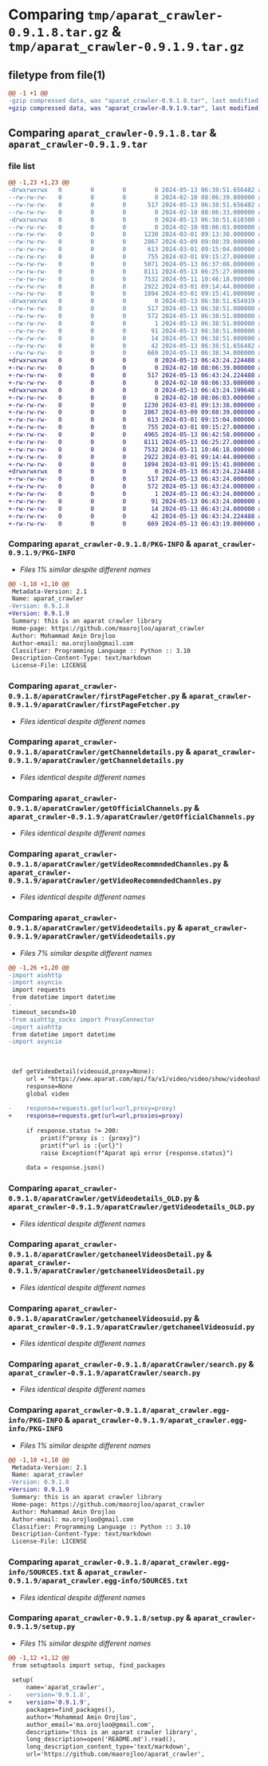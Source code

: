 # Comparing `tmp/aparat_crawler-0.9.1.8.tar.gz` & `tmp/aparat_crawler-0.9.1.9.tar.gz`

## filetype from file(1)

```diff
@@ -1 +1 @@
-gzip compressed data, was "aparat_crawler-0.9.1.8.tar", last modified: Mon May 13 06:38:51 2024, max compression
+gzip compressed data, was "aparat_crawler-0.9.1.9.tar", last modified: Mon May 13 06:43:24 2024, max compression
```

## Comparing `aparat_crawler-0.9.1.8.tar` & `aparat_crawler-0.9.1.9.tar`

### file list

```diff
@@ -1,23 +1,23 @@
-drwxrwxrwx   0        0        0        0 2024-05-13 06:38:51.656482 aparat_crawler-0.9.1.8/
--rw-rw-rw-   0        0        0        0 2024-02-10 08:06:39.000000 aparat_crawler-0.9.1.8/LICENSE
--rw-rw-rw-   0        0        0      517 2024-05-13 06:38:51.656482 aparat_crawler-0.9.1.8/PKG-INFO
--rw-rw-rw-   0        0        0        0 2024-02-10 08:06:33.000000 aparat_crawler-0.9.1.8/README.md
-drwxrwxrwx   0        0        0        0 2024-05-13 06:38:51.610300 aparat_crawler-0.9.1.8/aparatCrawler/
--rw-rw-rw-   0        0        0        0 2024-02-10 08:06:03.000000 aparat_crawler-0.9.1.8/aparatCrawler/__init__.py
--rw-rw-rw-   0        0        0     1230 2024-03-01 09:13:38.000000 aparat_crawler-0.9.1.8/aparatCrawler/firstPageFetcher.py
--rw-rw-rw-   0        0        0     2867 2024-03-09 09:08:39.000000 aparat_crawler-0.9.1.8/aparatCrawler/getChanneldetails.py
--rw-rw-rw-   0        0        0      613 2024-03-01 09:15:04.000000 aparat_crawler-0.9.1.8/aparatCrawler/getOfficialChannels.py
--rw-rw-rw-   0        0        0      755 2024-03-01 09:15:27.000000 aparat_crawler-0.9.1.8/aparatCrawler/getVideoRecommndedChannles.py
--rw-rw-rw-   0        0        0     5071 2024-05-13 06:37:08.000000 aparat_crawler-0.9.1.8/aparatCrawler/getVideodetails.py
--rw-rw-rw-   0        0        0     8111 2024-05-13 06:25:27.000000 aparat_crawler-0.9.1.8/aparatCrawler/getVideodetails_OLD.py
--rw-rw-rw-   0        0        0     7532 2024-05-11 10:46:18.000000 aparat_crawler-0.9.1.8/aparatCrawler/getchaneelVideosDetail.py
--rw-rw-rw-   0        0        0     2922 2024-03-01 09:14:44.000000 aparat_crawler-0.9.1.8/aparatCrawler/getchaneelVideosuid.py
--rw-rw-rw-   0        0        0     1894 2024-03-01 09:15:41.000000 aparat_crawler-0.9.1.8/aparatCrawler/search.py
-drwxrwxrwx   0        0        0        0 2024-05-13 06:38:51.654919 aparat_crawler-0.9.1.8/aparat_crawler.egg-info/
--rw-rw-rw-   0        0        0      517 2024-05-13 06:38:51.000000 aparat_crawler-0.9.1.8/aparat_crawler.egg-info/PKG-INFO
--rw-rw-rw-   0        0        0      572 2024-05-13 06:38:51.000000 aparat_crawler-0.9.1.8/aparat_crawler.egg-info/SOURCES.txt
--rw-rw-rw-   0        0        0        1 2024-05-13 06:38:51.000000 aparat_crawler-0.9.1.8/aparat_crawler.egg-info/dependency_links.txt
--rw-rw-rw-   0        0        0       91 2024-05-13 06:38:51.000000 aparat_crawler-0.9.1.8/aparat_crawler.egg-info/requires.txt
--rw-rw-rw-   0        0        0       14 2024-05-13 06:38:51.000000 aparat_crawler-0.9.1.8/aparat_crawler.egg-info/top_level.txt
--rw-rw-rw-   0        0        0       42 2024-05-13 06:38:51.656482 aparat_crawler-0.9.1.8/setup.cfg
--rw-rw-rw-   0        0        0      669 2024-05-13 06:38:34.000000 aparat_crawler-0.9.1.8/setup.py
+drwxrwxrwx   0        0        0        0 2024-05-13 06:43:24.224488 aparat_crawler-0.9.1.9/
+-rw-rw-rw-   0        0        0        0 2024-02-10 08:06:39.000000 aparat_crawler-0.9.1.9/LICENSE
+-rw-rw-rw-   0        0        0      517 2024-05-13 06:43:24.224488 aparat_crawler-0.9.1.9/PKG-INFO
+-rw-rw-rw-   0        0        0        0 2024-02-10 08:06:33.000000 aparat_crawler-0.9.1.9/README.md
+drwxrwxrwx   0        0        0        0 2024-05-13 06:43:24.199648 aparat_crawler-0.9.1.9/aparatCrawler/
+-rw-rw-rw-   0        0        0        0 2024-02-10 08:06:03.000000 aparat_crawler-0.9.1.9/aparatCrawler/__init__.py
+-rw-rw-rw-   0        0        0     1230 2024-03-01 09:13:38.000000 aparat_crawler-0.9.1.9/aparatCrawler/firstPageFetcher.py
+-rw-rw-rw-   0        0        0     2867 2024-03-09 09:08:39.000000 aparat_crawler-0.9.1.9/aparatCrawler/getChanneldetails.py
+-rw-rw-rw-   0        0        0      613 2024-03-01 09:15:04.000000 aparat_crawler-0.9.1.9/aparatCrawler/getOfficialChannels.py
+-rw-rw-rw-   0        0        0      755 2024-03-01 09:15:27.000000 aparat_crawler-0.9.1.9/aparatCrawler/getVideoRecommndedChannles.py
+-rw-rw-rw-   0        0        0     4965 2024-05-13 06:42:58.000000 aparat_crawler-0.9.1.9/aparatCrawler/getVideodetails.py
+-rw-rw-rw-   0        0        0     8111 2024-05-13 06:25:27.000000 aparat_crawler-0.9.1.9/aparatCrawler/getVideodetails_OLD.py
+-rw-rw-rw-   0        0        0     7532 2024-05-11 10:46:18.000000 aparat_crawler-0.9.1.9/aparatCrawler/getchaneelVideosDetail.py
+-rw-rw-rw-   0        0        0     2922 2024-03-01 09:14:44.000000 aparat_crawler-0.9.1.9/aparatCrawler/getchaneelVideosuid.py
+-rw-rw-rw-   0        0        0     1894 2024-03-01 09:15:41.000000 aparat_crawler-0.9.1.9/aparatCrawler/search.py
+drwxrwxrwx   0        0        0        0 2024-05-13 06:43:24.224488 aparat_crawler-0.9.1.9/aparat_crawler.egg-info/
+-rw-rw-rw-   0        0        0      517 2024-05-13 06:43:24.000000 aparat_crawler-0.9.1.9/aparat_crawler.egg-info/PKG-INFO
+-rw-rw-rw-   0        0        0      572 2024-05-13 06:43:24.000000 aparat_crawler-0.9.1.9/aparat_crawler.egg-info/SOURCES.txt
+-rw-rw-rw-   0        0        0        1 2024-05-13 06:43:24.000000 aparat_crawler-0.9.1.9/aparat_crawler.egg-info/dependency_links.txt
+-rw-rw-rw-   0        0        0       91 2024-05-13 06:43:24.000000 aparat_crawler-0.9.1.9/aparat_crawler.egg-info/requires.txt
+-rw-rw-rw-   0        0        0       14 2024-05-13 06:43:24.000000 aparat_crawler-0.9.1.9/aparat_crawler.egg-info/top_level.txt
+-rw-rw-rw-   0        0        0       42 2024-05-13 06:43:24.224488 aparat_crawler-0.9.1.9/setup.cfg
+-rw-rw-rw-   0        0        0      669 2024-05-13 06:43:19.000000 aparat_crawler-0.9.1.9/setup.py
```

### Comparing `aparat_crawler-0.9.1.8/PKG-INFO` & `aparat_crawler-0.9.1.9/PKG-INFO`

 * *Files 1% similar despite different names*

```diff
@@ -1,10 +1,10 @@
 Metadata-Version: 2.1
 Name: aparat_crawler
-Version: 0.9.1.8
+Version: 0.9.1.9
 Summary: this is an aparat crawler library
 Home-page: https://github.com/maorojloo/aparat_crawler
 Author: Mohammad Amin Orojloo
 Author-email: ma.orojloo@gmail.com
 Classifier: Programming Language :: Python :: 3.10
 Description-Content-Type: text/markdown
 License-File: LICENSE
```

### Comparing `aparat_crawler-0.9.1.8/aparatCrawler/firstPageFetcher.py` & `aparat_crawler-0.9.1.9/aparatCrawler/firstPageFetcher.py`

 * *Files identical despite different names*

### Comparing `aparat_crawler-0.9.1.8/aparatCrawler/getChanneldetails.py` & `aparat_crawler-0.9.1.9/aparatCrawler/getChanneldetails.py`

 * *Files identical despite different names*

### Comparing `aparat_crawler-0.9.1.8/aparatCrawler/getOfficialChannels.py` & `aparat_crawler-0.9.1.9/aparatCrawler/getOfficialChannels.py`

 * *Files identical despite different names*

### Comparing `aparat_crawler-0.9.1.8/aparatCrawler/getVideoRecommndedChannles.py` & `aparat_crawler-0.9.1.9/aparatCrawler/getVideoRecommndedChannles.py`

 * *Files identical despite different names*

### Comparing `aparat_crawler-0.9.1.8/aparatCrawler/getVideodetails.py` & `aparat_crawler-0.9.1.9/aparatCrawler/getVideodetails.py`

 * *Files 7% similar despite different names*

```diff
@@ -1,26 +1,20 @@
-import aiohttp
-import asyncio
 import requests
 from datetime import datetime
-
 timeout_seconds=10
-from aiohttp_socks import ProxyConnector
-import aiohttp
 from datetime import datetime
-import asyncio
 
 
 
 def getVideoDetail(videouid,proxy=None):
     url = "https://www.aparat.com/api/fa/v1/video/video/show/videohash/"+videouid
     response=None
     global video
 
-    response=requests.get(url=url,proxy=proxy)
+    response=requests.get(url=url,proxies=proxy)
 
     if response.status != 200:
         print(f"proxy is : {proxy}")
         print(f"url is :{url}")
         raise Exception(f"Aparat api error {response.status}")
 
     data = response.json()
```

### Comparing `aparat_crawler-0.9.1.8/aparatCrawler/getVideodetails_OLD.py` & `aparat_crawler-0.9.1.9/aparatCrawler/getVideodetails_OLD.py`

 * *Files identical despite different names*

### Comparing `aparat_crawler-0.9.1.8/aparatCrawler/getchaneelVideosDetail.py` & `aparat_crawler-0.9.1.9/aparatCrawler/getchaneelVideosDetail.py`

 * *Files identical despite different names*

### Comparing `aparat_crawler-0.9.1.8/aparatCrawler/getchaneelVideosuid.py` & `aparat_crawler-0.9.1.9/aparatCrawler/getchaneelVideosuid.py`

 * *Files identical despite different names*

### Comparing `aparat_crawler-0.9.1.8/aparatCrawler/search.py` & `aparat_crawler-0.9.1.9/aparatCrawler/search.py`

 * *Files identical despite different names*

### Comparing `aparat_crawler-0.9.1.8/aparat_crawler.egg-info/PKG-INFO` & `aparat_crawler-0.9.1.9/aparat_crawler.egg-info/PKG-INFO`

 * *Files 1% similar despite different names*

```diff
@@ -1,10 +1,10 @@
 Metadata-Version: 2.1
 Name: aparat_crawler
-Version: 0.9.1.8
+Version: 0.9.1.9
 Summary: this is an aparat crawler library
 Home-page: https://github.com/maorojloo/aparat_crawler
 Author: Mohammad Amin Orojloo
 Author-email: ma.orojloo@gmail.com
 Classifier: Programming Language :: Python :: 3.10
 Description-Content-Type: text/markdown
 License-File: LICENSE
```

### Comparing `aparat_crawler-0.9.1.8/aparat_crawler.egg-info/SOURCES.txt` & `aparat_crawler-0.9.1.9/aparat_crawler.egg-info/SOURCES.txt`

 * *Files identical despite different names*

### Comparing `aparat_crawler-0.9.1.8/setup.py` & `aparat_crawler-0.9.1.9/setup.py`

 * *Files 1% similar despite different names*

```diff
@@ -1,12 +1,12 @@
 from setuptools import setup, find_packages
 
 setup(
     name='aparat_crawler',
-    version='0.9.1.8',
+    version='0.9.1.9',
     packages=find_packages(),
     author='Mohammad Amin Orojloo',
     author_email='ma.orojloo@gmail.com',
     description='this is an aparat crawler library',
     long_description=open('README.md').read(),
     long_description_content_type='text/markdown',
     url='https://github.com/maorojloo/aparat_crawler',
```

